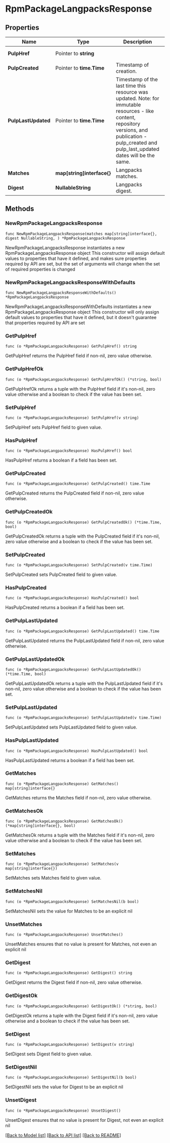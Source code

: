# RpmPackageLangpacksResponse

## Properties

Name | Type | Description | Notes
------------ | ------------- | ------------- | -------------
**PulpHref** | Pointer to **string** |  | [optional] [readonly] 
**PulpCreated** | Pointer to **time.Time** | Timestamp of creation. | [optional] [readonly] 
**PulpLastUpdated** | Pointer to **time.Time** | Timestamp of the last time this resource was updated. Note: for immutable resources - like content, repository versions, and publication - pulp_created and pulp_last_updated dates will be the same. | [optional] [readonly] 
**Matches** | **map[string]interface{}** | Langpacks matches. | 
**Digest** | **NullableString** | Langpacks digest. | 

## Methods

### NewRpmPackageLangpacksResponse

`func NewRpmPackageLangpacksResponse(matches map[string]interface{}, digest NullableString, ) *RpmPackageLangpacksResponse`

NewRpmPackageLangpacksResponse instantiates a new RpmPackageLangpacksResponse object
This constructor will assign default values to properties that have it defined,
and makes sure properties required by API are set, but the set of arguments
will change when the set of required properties is changed

### NewRpmPackageLangpacksResponseWithDefaults

`func NewRpmPackageLangpacksResponseWithDefaults() *RpmPackageLangpacksResponse`

NewRpmPackageLangpacksResponseWithDefaults instantiates a new RpmPackageLangpacksResponse object
This constructor will only assign default values to properties that have it defined,
but it doesn't guarantee that properties required by API are set

### GetPulpHref

`func (o *RpmPackageLangpacksResponse) GetPulpHref() string`

GetPulpHref returns the PulpHref field if non-nil, zero value otherwise.

### GetPulpHrefOk

`func (o *RpmPackageLangpacksResponse) GetPulpHrefOk() (*string, bool)`

GetPulpHrefOk returns a tuple with the PulpHref field if it's non-nil, zero value otherwise
and a boolean to check if the value has been set.

### SetPulpHref

`func (o *RpmPackageLangpacksResponse) SetPulpHref(v string)`

SetPulpHref sets PulpHref field to given value.

### HasPulpHref

`func (o *RpmPackageLangpacksResponse) HasPulpHref() bool`

HasPulpHref returns a boolean if a field has been set.

### GetPulpCreated

`func (o *RpmPackageLangpacksResponse) GetPulpCreated() time.Time`

GetPulpCreated returns the PulpCreated field if non-nil, zero value otherwise.

### GetPulpCreatedOk

`func (o *RpmPackageLangpacksResponse) GetPulpCreatedOk() (*time.Time, bool)`

GetPulpCreatedOk returns a tuple with the PulpCreated field if it's non-nil, zero value otherwise
and a boolean to check if the value has been set.

### SetPulpCreated

`func (o *RpmPackageLangpacksResponse) SetPulpCreated(v time.Time)`

SetPulpCreated sets PulpCreated field to given value.

### HasPulpCreated

`func (o *RpmPackageLangpacksResponse) HasPulpCreated() bool`

HasPulpCreated returns a boolean if a field has been set.

### GetPulpLastUpdated

`func (o *RpmPackageLangpacksResponse) GetPulpLastUpdated() time.Time`

GetPulpLastUpdated returns the PulpLastUpdated field if non-nil, zero value otherwise.

### GetPulpLastUpdatedOk

`func (o *RpmPackageLangpacksResponse) GetPulpLastUpdatedOk() (*time.Time, bool)`

GetPulpLastUpdatedOk returns a tuple with the PulpLastUpdated field if it's non-nil, zero value otherwise
and a boolean to check if the value has been set.

### SetPulpLastUpdated

`func (o *RpmPackageLangpacksResponse) SetPulpLastUpdated(v time.Time)`

SetPulpLastUpdated sets PulpLastUpdated field to given value.

### HasPulpLastUpdated

`func (o *RpmPackageLangpacksResponse) HasPulpLastUpdated() bool`

HasPulpLastUpdated returns a boolean if a field has been set.

### GetMatches

`func (o *RpmPackageLangpacksResponse) GetMatches() map[string]interface{}`

GetMatches returns the Matches field if non-nil, zero value otherwise.

### GetMatchesOk

`func (o *RpmPackageLangpacksResponse) GetMatchesOk() (*map[string]interface{}, bool)`

GetMatchesOk returns a tuple with the Matches field if it's non-nil, zero value otherwise
and a boolean to check if the value has been set.

### SetMatches

`func (o *RpmPackageLangpacksResponse) SetMatches(v map[string]interface{})`

SetMatches sets Matches field to given value.


### SetMatchesNil

`func (o *RpmPackageLangpacksResponse) SetMatchesNil(b bool)`

 SetMatchesNil sets the value for Matches to be an explicit nil

### UnsetMatches
`func (o *RpmPackageLangpacksResponse) UnsetMatches()`

UnsetMatches ensures that no value is present for Matches, not even an explicit nil
### GetDigest

`func (o *RpmPackageLangpacksResponse) GetDigest() string`

GetDigest returns the Digest field if non-nil, zero value otherwise.

### GetDigestOk

`func (o *RpmPackageLangpacksResponse) GetDigestOk() (*string, bool)`

GetDigestOk returns a tuple with the Digest field if it's non-nil, zero value otherwise
and a boolean to check if the value has been set.

### SetDigest

`func (o *RpmPackageLangpacksResponse) SetDigest(v string)`

SetDigest sets Digest field to given value.


### SetDigestNil

`func (o *RpmPackageLangpacksResponse) SetDigestNil(b bool)`

 SetDigestNil sets the value for Digest to be an explicit nil

### UnsetDigest
`func (o *RpmPackageLangpacksResponse) UnsetDigest()`

UnsetDigest ensures that no value is present for Digest, not even an explicit nil

[[Back to Model list]](../README.md#documentation-for-models) [[Back to API list]](../README.md#documentation-for-api-endpoints) [[Back to README]](../README.md)


